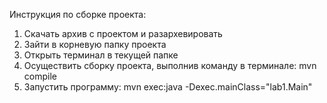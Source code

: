 Инструкция по сборке проекта:
1. Скачать архив с проектом и разархевировать 
2. Зайти в корневую папку проекта
3. Открыть терминал в текущей папке
4. Осуществить сборку проекта, выполнив команду в терминале: mvn compile
5. Запустить программу:  mvn exec:java -Dexec.mainClass="lab1.Main"
